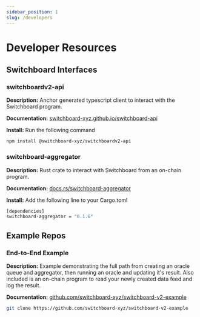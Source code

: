 ```yaml
---
sidebar_position: 1
slug: /developers
---
```


# Developer Resources

## Switchboard Interfaces

### switchboardv2-api

**Description:** Anchor generated typescript client to interact with the Switchboard program.

**Documentation:** [switchboard-xyz.github.io/switchboard-api](https://switchboard-xyz.github.io/switchboard-api/)

**Install:** Run the following command

```bash npm2yarn
npm install @switchboard-xyz/switchboardv2-api
```

### switchboard-aggregator

**Description:** Rust crate to interact with Switchboard from an on-chain program.

**Documentation:** [docs.rs/switchboard-aggregator](https://docs.rs/switchboard-aggregator)

**Install:**
Add the following line to your Cargo.toml

```bash toml
[dependencies]
switchboard-aggregator = "0.1.6"
```

## Example Repos

### End-to-End Example

**Description:** Example demonstrating the full path from creating an oracle queue and aggregator, then running an oracle and updating it's result. Also included is an on-chain program to read your newly created data feed and log the result.

**Documentation:** [github.com/switchboard-xyz/switchboard-v2-example](https://github.com/switchboard-xyz/switchboard-v2-example)

```bash
git clone https://github.com/switchboard-xyz/switchboard-v2-example
```
